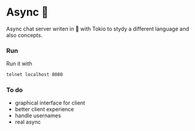 # Async 🦇

Async chat server writen in 🦀 with Tokio to stydy a different language and also concepts.

### Run

Run it with

```BASH
telnet localhost 8080
```

### To do

- graphical interface for client
- better client experience
- handle usernames
- real async
